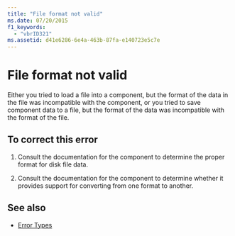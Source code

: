 ```yaml
---
title: "File format not valid"
ms.date: 07/20/2015
f1_keywords: 
  - "vbrID321"
ms.assetid: d41e6286-6e4a-463b-87fa-e140723e5c7e
---
```

# File format not valid
Either you tried to load a file into a component, but the format of the data in the file was incompatible with the component, or you tried to save component data to a file, but the format of the data was incompatible with the format of the file.  
  
## To correct this error  
  
1. Consult the documentation for the component to determine the proper format for disk file data.  
  
2. Consult the documentation for the component to determine whether it provides support for converting from one format to another.  
  
## See also

- [Error Types](../programming-guide/language-features/error-types.md)

